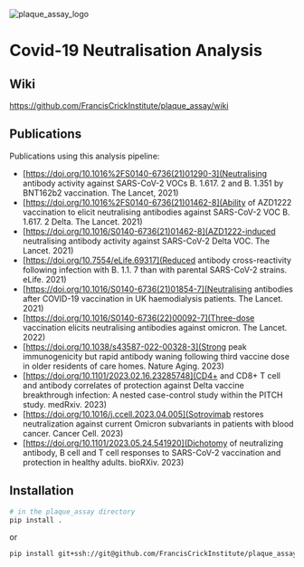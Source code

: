 ![plaque_assay_logo](https://github.com/FrancisCrickInstitute/plaque_assay/assets/10051679/d2afc3fa-f338-47a9-8feb-50f8a9799146)

# Covid-19 Neutralisation Analysis

## Wiki
https://github.com/FrancisCrickInstitute/plaque_assay/wiki


## Publications

Publications using this analysis pipeline:

- [https://doi.org/10.1016%2FS0140-6736(21)01290-3](Neutralising antibody activity against SARS-CoV-2 VOCs B. 1.617. 2 and B. 1.351 by BNT162b2 vaccination. The Lancet, 2021)
- [https://doi.org/10.1016%2FS0140-6736(21)01462-8](Ability of AZD1222 vaccination to elicit neutralising antibodies against SARS-CoV-2 VOC B. 1.617. 2 Delta. The Lancet. 2021)
- [https://doi.org/10.1016/S0140-6736(21)01462-8](AZD1222-induced neutralising antibody activity against SARS-CoV-2 Delta VOC. The Lancet. 2021)
- [https://doi.org/10.7554/eLife.69317](Reduced antibody cross-reactivity following infection with B. 1.1. 7 than with parental SARS-CoV-2 strains. eLife. 2021)
- [https://doi.org/10.1016/S0140-6736(21)01854-7](Neutralising antibodies after COVID-19 vaccination in UK haemodialysis patients. The Lancet. 2021)
- [https://doi.org/10.1016/S0140-6736(22)00092-7](Three-dose vaccination elicits neutralising antibodies against omicron. The Lancet. 2022)
- [https://doi.org/10.1038/s43587-022-00328-3](Strong peak immunogenicity but rapid antibody waning following third vaccine dose in older residents of care homes. Nature Aging. 2023)
- [https://doi.org/10.1101/2023.02.16.23285748](CD4+ and CD8+ T cell and antibody correlates of protection against Delta vaccine breakthrough infection: A nested case-control study within the PITCH study. medRxiv. 2023)
- [https://doi.org/10.1016/j.ccell.2023.04.005](Sotrovimab restores neutralization against current Omicron subvariants in patients with blood cancer. Cancer Cell. 2023)
- [https://doi.org/10.1101/2023.05.24.541920](Dichotomy of neutralizing antibody, B cell and T cell responses to SARS-CoV-2 vaccination and protection in healthy adults. bioRXiv. 2023)

## Installation
```bash
# in the plaque_assay directory
pip install .
```

or

```bash
pip install git+ssh://git@github.com/FrancisCrickInstitute/plaque_assay
```
